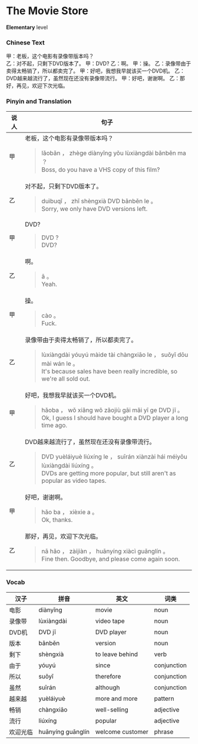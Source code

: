 # The Movie Store
**Elementary** level
### Chinese Text
甲：老板，这个电影有录像带版本吗？<br />乙：对不起，只剩下DVD版本了。
甲：DVD?
乙：啊。
甲：操。
乙：录像带由于卖得太畅销了，所以都卖完了。
甲：好吧，我想我早就该买一个DVD机。
乙：DVD越来越流行了，虽然现在还没有录像带流行。
甲：好吧，谢谢啊。
乙：那好，再见，欢迎下次光临。

### Pinyin and Translation
|说人|句子|
|----|----|
|甲|老板，这个电影有录像带版本吗？<blockquote>lǎobǎn ， zhège diànyǐng yǒu lùxiàngdài bǎnběn ma ？<br />Boss, do you have a VHS copy of this film?</blockquote>|
|乙|对不起，只剩下DVD版本了。<blockquote>duìbuqǐ ， zhǐ shèngxià DVD bǎnběn le 。<br />Sorry, we only have DVD versions left.</blockquote>|
|甲|DVD?<blockquote>DVD ?<br />DVD?</blockquote>|
|乙|啊。<blockquote>ā 。<br />Yeah.</blockquote>|
|甲|操。<blockquote>cào 。<br />Fuck.</blockquote>|
|乙|录像带由于卖得太畅销了，所以都卖完了。<blockquote>lùxiàngdài yóuyú màide tài chàngxiāo le ， suǒyǐ dōu mài wán le 。<br />It's because sales have been really incredible, so we're all sold out.</blockquote>|
|甲|好吧，我想我早就该买一个DVD机。<blockquote>hǎoba ， wǒ xiǎng wǒ zǎojiù gāi mǎi yī ge DVD jī 。<br />Ok, I guess I should have bought a DVD player a long time ago.</blockquote>|
|乙|DVD越来越流行了，虽然现在还没有录像带流行。<blockquote>DVD yuèláiyuè liúxíng le ， suīrán xiànzài hái méiyǒu lùxiàngdài liúxíng 。<br />DVDs are getting more popular, but still aren't as popular as video tapes.</blockquote>|
|甲|好吧，谢谢啊。<blockquote>hǎo ba ， xièxie a 。<br />Ok, thanks.</blockquote>|
|乙|那好，再见，欢迎下次光临。<blockquote>nā hǎo ， zàijiàn ， huānyíng xiàcì guānglín 。<br />Fine then. Goodbye, and please come again soon.</blockquote>|
### Vocab
|汉子|拼音|英文|词类|
|----|----|----|----|
|电影|diànyǐng|movie|noun|
|录像带|lùxiàngdài|video tape|noun|
|DVD机|DVD jī|DVD player|noun|
|版本|bǎnběn|version|noun|
|剩下|shèngxià|to leave behind|verb|
|由于|yóuyú|since|conjunction|
|所以|suǒyǐ|therefore|conjunction|
|虽然|suīrán|although|conjunction|
|越来越|yuèláiyuè|more and more|pattern|
|畅销|chàngxiāo|well-selling|adjective|
|流行|liúxíng|popular|adjective|
|欢迎光临|huānyíng guānglín|welcome customer|phrase|